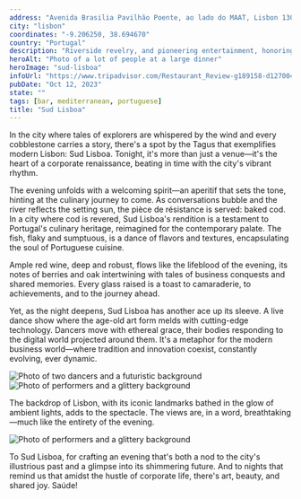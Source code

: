```yaml
---
address: "Avenida Brasilia Pavilhão Poente, ao lado do MAAT, Lisbon 1300-598 Portugal"
city: "lisbon"
coordinates: "-9.206250, 38.694670"
country: "Portugal"
description: "Riverside revelry, and pioneering entertainment, honoring tradition while embracing the future"
heroAlt: "Photo of a lot of people at a large dinner"
heroImage: "sud-lisboa"
infoUrl: "https://www.tripadvisor.com/Restaurant_Review-g189158-d12700473-Reviews-SUD_Lisboa-Lisbon_Lisbon_District_Central_Portugal.html"
pubDate: "Oct 12, 2023"
state: ""
tags: [bar, mediterranean, portuguese]
title: "Sud Lisboa"
---
```


In the city where tales of explorers are whispered by the wind and every cobblestone carries a story, there's a spot by the Tagus that exemplifies modern Lisbon: Sud Lisboa. Tonight, it's more than just a venue—it's the heart of a corporate renaissance, beating in time with the city's vibrant rhythm.

The evening unfolds with a welcoming spirit—an aperitif that sets the tone, hinting at the culinary journey to come. As conversations bubble and the river reflects the setting sun, the pièce de résistance is served: baked cod. In a city where cod is revered, Sud Lisboa's rendition is a testament to Portugal's culinary heritage, reimagined for the contemporary palate. The fish, flaky and sumptuous, is a dance of flavors and textures, encapsulating the soul of Portuguese cuisine.

Ample red wine, deep and robust, flows like the lifeblood of the evening, its notes of berries and oak intertwining with tales of business conquests and shared memories. Every glass raised is a toast to camaraderie, to achievements, and to the journey ahead.

Yet, as the night deepens, Sud Lisboa has another ace up its sleeve. A live dance show where the age-old art form melds with cutting-edge technology. Dancers move with ethereal grace, their bodies responding to the digital world projected around them. It's a metaphor for the modern business world—where tradition and innovation coexist, constantly evolving, ever dynamic.

![Photo of two dancers and a futuristic background](/sud-lisboa-performance.webp)
![Photo of performers and a glittery background](/sud-lisboa-performance-two.webp)

The backdrop of Lisbon, with its iconic landmarks bathed in the glow of ambient lights, adds to the spectacle. The views are, in a word, breathtaking—much like the entirety of the evening.

![Photo of performers and a glittery background](/sud-lisboa-view.webp)

To Sud Lisboa, for crafting an evening that's both a nod to the city's illustrious past and a glimpse into its shimmering future. And to nights that remind us that amidst the hustle of corporate life, there's art, beauty, and shared joy. Saúde!
